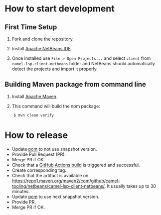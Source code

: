 # How to start development

First Time Setup
--------------
1. Fork and clone the repository.

2. Install [Apache NetBeans IDE](https://netbeans.apache.org/front/main/download/).

3. Once installed use `File > Open Projects...` and select `client` from  `camel-lsp-client-netbeans` folder and NetBeans should automatically
detect the projects and import it properly.

Building Maven package from command line
----------------------------

1. Install [Apache Maven](https://maven.apache.org/).

2. This command will build the npm package:
```bash    
    $ mvn clean verify
````
# How to release
- Update [pom](client/pom.xml) to not use snapshot version.
- Provide Pull Request (PR).
- Merge PR if OK.
- Check that a [GitHub Actions build](https://https://github.com/pospisilf/camel-lsp-client-netbeans/actions) is triggered and successful.
- Create corresponding tag.
- Check that the artifact is available on https://repo1.maven.org/maven2/com/github/camel-tooling/netbeans/camel-lsp-client-netbeans/. It usually takes up to 30 minutes.
- Update [pom](client/pom.xml) to use next snapshot version.
- Provide PR.
- Merge PR if OK.
